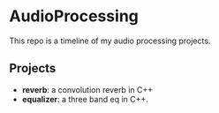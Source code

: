 # AudioProcessing
This repo is a timeline of my audio processing projects.
## Projects ##
- **reverb**: a convolution reverb in C++
- **equalizer**: a three band eq in C++.
